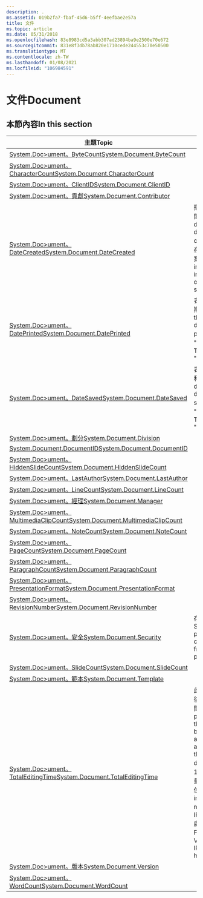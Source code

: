 ```yaml
---
description: .
ms.assetid: 019b2fa7-fbaf-45d6-b5ff-4eefbae2e57a
title: 文件
ms.topic: article
ms.date: 05/31/2018
ms.openlocfilehash: 83e8983cd5a3abb307ad23894ba9e2500e70e672
ms.sourcegitcommit: 831e8f3db78ab820e1710cede244553c70e50500
ms.translationtype: MT
ms.contentlocale: zh-TW
ms.lasthandoff: 01/08/2021
ms.locfileid: "106984591"
---
```

# <a name="document"></a><span data-ttu-id="1d790-103">文件</span><span class="sxs-lookup"><span data-stu-id="1d790-103">Document</span></span>

## <a name="in-this-section"></a><span data-ttu-id="1d790-104">本節內容</span><span class="sxs-lookup"><span data-stu-id="1d790-104">In this section</span></span>



| <span data-ttu-id="1d790-105">主題</span><span class="sxs-lookup"><span data-stu-id="1d790-105">Topic</span></span>                                                                                                  | <span data-ttu-id="1d790-106">描述</span><span class="sxs-lookup"><span data-stu-id="1d790-106">Description</span></span>                                                                                                                                                                                                                              |
|--------------------------------------------------------------------------------------------------------|------------------------------------------------------------------------------------------------------------------------------------------------------------------------------------------------------------------------------------------|
| [<span data-ttu-id="1d790-107">System.Doc>ument。ByteCount</span><span class="sxs-lookup"><span data-stu-id="1d790-107">System.Document.ByteCount</span></span>](./props-system-document-bytecount.md)<br/>                     |                                                                                                                                                                                                                                          |
| [<span data-ttu-id="1d790-108">System.Doc>ument。CharacterCount</span><span class="sxs-lookup"><span data-stu-id="1d790-108">System.Document.CharacterCount</span></span>](./props-system-document-charactercount.md)<br/>           |                                                                                                                                                                                                                                          |
| [<span data-ttu-id="1d790-109">System.Doc>ument。ClientID</span><span class="sxs-lookup"><span data-stu-id="1d790-109">System.Document.ClientID</span></span>](./props-system-document-clientid.md)<br/>                       |                                                                                                                                                                                                                                          |
| [<span data-ttu-id="1d790-110">System.Doc>ument。貢獻</span><span class="sxs-lookup"><span data-stu-id="1d790-110">System.Document.Contributor</span></span>](./props-system-document-contributor.md)<br/>                 |                                                                                                                                                                                                                                          |
| [<span data-ttu-id="1d790-111">System.Doc>ument。DateCreated</span><span class="sxs-lookup"><span data-stu-id="1d790-111">System.Document.DateCreated</span></span>](./props-system-document-datecreated.md)<br/>                 | <span data-ttu-id="1d790-112">指出建立檔的日期和時間。</span><span class="sxs-lookup"><span data-stu-id="1d790-112">Indicates the date and time that a document was created.</span></span> <span data-ttu-id="1d790-113">這項資訊會儲存在檔中，而不是從檔案系統取得。</span><span class="sxs-lookup"><span data-stu-id="1d790-113">This information is stored in the document, not obtained from the file system.</span></span><br/>                                                                                       |
| [<span data-ttu-id="1d790-114">System.Doc>ument。DatePrinted</span><span class="sxs-lookup"><span data-stu-id="1d790-114">System.Document.DatePrinted</span></span>](./props-system-document-dateprinted.md)<br/>                 | <span data-ttu-id="1d790-115">表示上次列印檔案的日期和時間。</span><span class="sxs-lookup"><span data-stu-id="1d790-115">Indicates the date and time the document was last printed.</span></span> <span data-ttu-id="1d790-116">舊名稱為 "DocLastPrinted"。</span><span class="sxs-lookup"><span data-stu-id="1d790-116">The legacy name is "DocLastPrinted".</span></span><br/>                                                                                                                               |
| [<span data-ttu-id="1d790-117">System.Doc>ument。DateSaved</span><span class="sxs-lookup"><span data-stu-id="1d790-117">System.Document.DateSaved</span></span>](./props-system-document-datesaved.md)<br/>                     | <span data-ttu-id="1d790-118">表示上次儲存檔的日期和時間。</span><span class="sxs-lookup"><span data-stu-id="1d790-118">Indicates the date and time the document was last saved.</span></span> <span data-ttu-id="1d790-119">舊名稱為 "DocLastSavedTm"。</span><span class="sxs-lookup"><span data-stu-id="1d790-119">The legacy name is "DocLastSavedTm".</span></span><br/>                                                                                                                                 |
| [<span data-ttu-id="1d790-120">System.Doc>ument。劃分</span><span class="sxs-lookup"><span data-stu-id="1d790-120">System.Document.Division</span></span>](./props-system-document-division.md)<br/>                       |                                                                                                                                                                                                                                          |
| [<span data-ttu-id="1d790-121">System.Document.DocumentID</span><span class="sxs-lookup"><span data-stu-id="1d790-121">System.Document.DocumentID</span></span>](./props-system-document-documentid.md)<br/>                   |                                                                                                                                                                                                                                          |
| [<span data-ttu-id="1d790-122">System.Doc>ument。HiddenSlideCount</span><span class="sxs-lookup"><span data-stu-id="1d790-122">System.Document.HiddenSlideCount</span></span>](./props-system-document-hiddenslidecount.md)<br/>       |                                                                                                                                                                                                                                          |
| [<span data-ttu-id="1d790-123">System.Doc>ument。LastAuthor</span><span class="sxs-lookup"><span data-stu-id="1d790-123">System.Document.LastAuthor</span></span>](./props-system-document-lastauthor.md)<br/>                   |                                                                                                                                                                                                                                          |
| [<span data-ttu-id="1d790-124">System.Doc>ument。LineCount</span><span class="sxs-lookup"><span data-stu-id="1d790-124">System.Document.LineCount</span></span>](./props-system-document-linecount.md)<br/>                     |                                                                                                                                                                                                                                          |
| [<span data-ttu-id="1d790-125">System.Doc>ument。經理</span><span class="sxs-lookup"><span data-stu-id="1d790-125">System.Document.Manager</span></span>](./props-system-document-manager.md)<br/>                         |                                                                                                                                                                                                                                          |
| [<span data-ttu-id="1d790-126">System.Doc>ument。MultimediaClipCount</span><span class="sxs-lookup"><span data-stu-id="1d790-126">System.Document.MultimediaClipCount</span></span>](./props-system-document-multimediaclipcount.md)<br/> |                                                                                                                                                                                                                                          |
| [<span data-ttu-id="1d790-127">System.Doc>ument。NoteCount</span><span class="sxs-lookup"><span data-stu-id="1d790-127">System.Document.NoteCount</span></span>](./props-system-document-notecount.md)<br/>                     |                                                                                                                                                                                                                                          |
| [<span data-ttu-id="1d790-128">System.Doc>ument。PageCount</span><span class="sxs-lookup"><span data-stu-id="1d790-128">System.Document.PageCount</span></span>](./props-system-document-pagecount.md)<br/>                     |                                                                                                                                                                                                                                          |
| [<span data-ttu-id="1d790-129">System.Doc>ument。ParagraphCount</span><span class="sxs-lookup"><span data-stu-id="1d790-129">System.Document.ParagraphCount</span></span>](./props-system-document-paragraphcount.md)<br/>           |                                                                                                                                                                                                                                          |
| [<span data-ttu-id="1d790-130">System.Doc>ument。PresentationFormat</span><span class="sxs-lookup"><span data-stu-id="1d790-130">System.Document.PresentationFormat</span></span>](./props-system-document-presentationformat.md)<br/>   |                                                                                                                                                                                                                                          |
| [<span data-ttu-id="1d790-131">System.Doc>ument。RevisionNumber</span><span class="sxs-lookup"><span data-stu-id="1d790-131">System.Document.RevisionNumber</span></span>](./props-system-document-revisionnumber.md)<br/>           |                                                                                                                                                                                                                                          |
| [<span data-ttu-id="1d790-132">System.Doc>ument。安全</span><span class="sxs-lookup"><span data-stu-id="1d790-132">System.Document.Security</span></span>](./props-system-document-security.md)<br/>                       | <span data-ttu-id="1d790-133">存取控制資訊，來自 SummaryInfo propset</span><span class="sxs-lookup"><span data-stu-id="1d790-133">Access control information, from SummaryInfo propset</span></span><br/>                                                                                                                                                                          |
| [<span data-ttu-id="1d790-134">System.Doc>ument。SlideCount</span><span class="sxs-lookup"><span data-stu-id="1d790-134">System.Document.SlideCount</span></span>](./props-system-document-slidecount.md)<br/>                   |                                                                                                                                                                                                                                          |
| [<span data-ttu-id="1d790-135">System.Doc>ument。範本</span><span class="sxs-lookup"><span data-stu-id="1d790-135">System.Document.Template</span></span>](./props-system-document-template.md)<br/>                       |                                                                                                                                                                                                                                          |
| [<span data-ttu-id="1d790-136">System.Doc>ument。TotalEditingTime</span><span class="sxs-lookup"><span data-stu-id="1d790-136">System.Document.TotalEditingTime</span></span>](./props-system-document-totaleditingtime.md)<br/>       | <span data-ttu-id="1d790-137">此屬性代表自建立檔之後，每次開啟和儲存之間累積的總時間。</span><span class="sxs-lookup"><span data-stu-id="1d790-137">This property represents the total time between each open and save, accumulated since the creation of the document.</span></span> <span data-ttu-id="1d790-138">這會以100ns 個單位來測量，而不是以毫秒為單位。</span><span class="sxs-lookup"><span data-stu-id="1d790-138">This is measured in 100ns units, not milliseconds.</span></span> <span data-ttu-id="1d790-139">\_適用于 IPropertySetStorage 處理常式的 VT FILETIME (舊版) </span><span class="sxs-lookup"><span data-stu-id="1d790-139">VT\_FILETIME for IPropertySetStorage handlers (legacy)</span></span><br/> |
| [<span data-ttu-id="1d790-140">System.Doc>ument。版本</span><span class="sxs-lookup"><span data-stu-id="1d790-140">System.Document.Version</span></span>](./props-system-document-version.md)<br/>                         |                                                                                                                                                                                                                                          |
| [<span data-ttu-id="1d790-141">System.Doc>ument。WordCount</span><span class="sxs-lookup"><span data-stu-id="1d790-141">System.Document.WordCount</span></span>](./props-system-document-wordcount.md)<br/>                     |                                                                                                                                                                                                                                          |



 

 

 
